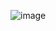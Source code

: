 ![image](https://github.com/WhiteHatElcy/webfuzzer/assets/104179927/83de2e3b-a44d-46ae-abb6-f84e437ba7d8)

